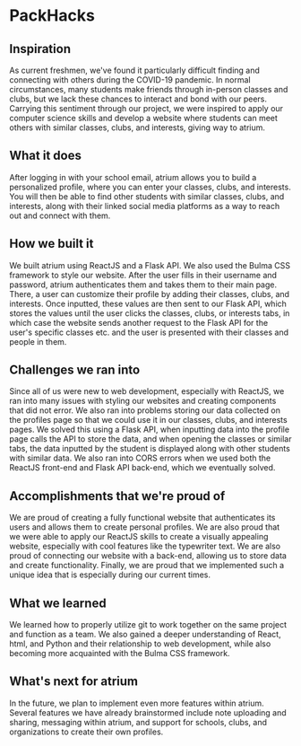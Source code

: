 # PackHacks

## Inspiration
As current freshmen, we've found it particularly difficult finding and connecting with others during the COVID-19 pandemic. In normal circumstances, many students make friends through in-person classes and clubs, but we lack these chances to interact and bond with our peers. Carrying this sentiment through our project, we were inspired to apply our computer science skills and develop a website where students can meet others with similar classes, clubs, and interests, giving way to atrium.
## What it does
After logging in with your school email, atrium allows you to build a personalized profile, where you can enter your classes, clubs, and interests. You will then be able to find other students with similar classes, clubs, and interests, along with their linked social media platforms as a way to reach out and connect with them.
## How we built it
We built atrium using ReactJS and a Flask API. We also used the Bulma CSS framework to style our website. After the user fills in their username and password, atrium authenticates them and takes them to their main page. There, a user can customize their profile by adding their classes, clubs, and interests. Once inputted, these values are then sent to our Flask API, which stores the values until the user clicks the classes, clubs, or interests tabs, in which case the website sends another request to the Flask API for the user's specific classes etc. and the user is presented with their classes and people in them.

## Challenges we ran into
Since all of us were new to web development, especially with ReactJS, we ran into many issues with styling our websites and creating components that did not error. We also ran into problems storing our data collected on the profiles page so that we could use it in our classes, clubs, and interests pages. We solved this using a Flask API, when inputting data into the profile page calls the API to store the data, and when opening the classes or similar tabs, the data inputted by the student is displayed along with other students with similar data. We also ran into CORS errors when we used both the ReactJS front-end and Flask API back-end, which we eventually solved.

## Accomplishments that we're proud of
We are proud of creating a fully functional website that authenticates its users and allows them to create personal profiles. We are also proud that we were able to apply our ReactJS skills to create a visually appealing website, especially with cool features like the typewriter text. We are also proud of connecting our website with a back-end, allowing us to store data and create functionality. Finally, we are proud that we implemented such a unique idea that is especially during our current times.

## What we learned
We learned how to properly utilize git to work together on the same project and function as a team. We also gained a deeper understanding of React, html, and Python and their relationship to web development, while also becoming more acquainted with the Bulma CSS framework.
## What's next for atrium
In the future, we plan to implement even more features within atrium. Several features we have already brainstormed include note uploading and sharing, messaging within atrium, and support for schools, clubs, and organizations to create their own profiles.
